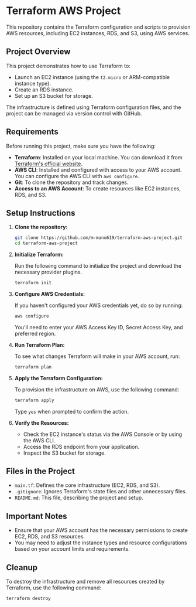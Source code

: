 # Terraform AWS Project

This repository contains the Terraform configuration and scripts to provision AWS resources, including EC2 instances, RDS, and S3, using AWS services.

## Project Overview

This project demonstrates how to use Terraform to:

- Launch an EC2 instance (using the `t2.micro` or ARM-compatible instance type).
- Create an RDS instance.
- Set up an S3 bucket for storage.

The infrastructure is defined using Terraform configuration files, and the project can be managed via version control with GitHub.

## Requirements

Before running this project, make sure you have the following:

- **Terraform**: Installed on your local machine. You can download it from [Terraform's official website](https://www.terraform.io/downloads).
- **AWS CLI**: Installed and configured with access to your AWS account. You can configure the AWS CLI with `aws configure`.
- **Git**: To clone the repository and track changes.
- **Access to an AWS Account**: To create resources like EC2 instances, RDS, and S3.

## Setup Instructions

1. **Clone the repository:**

    ```bash
    git clone https://github.com/m-manu619/terraform-aws-project.git
    cd terraform-aws-project
    ```

2. **Initialize Terraform:**

    Run the following command to initialize the project and download the necessary provider plugins.

    ```bash
    terraform init
    ```

3. **Configure AWS Credentials:**

    If you haven't configured your AWS credentials yet, do so by running:

    ```bash
    aws configure
    ```

    You'll need to enter your AWS Access Key ID, Secret Access Key, and preferred region.

4. **Run Terraform Plan:**

    To see what changes Terraform will make in your AWS account, run:

    ```bash
    terraform plan
    ```

5. **Apply the Terraform Configuration:**

    To provision the infrastructure on AWS, use the following command:

    ```bash
    terraform apply
    ```

    Type `yes` when prompted to confirm the action.

6. **Verify the Resources:**

    - Check the EC2 instance's status via the AWS Console or by using the AWS CLI.
    - Access the RDS endpoint from your application.
    - Inspect the S3 bucket for storage.

## Files in the Project

- `main.tf`: Defines the core infrastructure (EC2, RDS, and S3).
- `.gitignore`: Ignores Terraform's state files and other unnecessary files.
- `README.md`: This file, describing the project and setup.

## Important Notes

- Ensure that your AWS account has the necessary permissions to create EC2, RDS, and S3 resources.
- You may need to adjust the instance types and resource configurations based on your account limits and requirements.

## Cleanup

To destroy the infrastructure and remove all resources created by Terraform, use the following command:

```bash
terraform destroy
